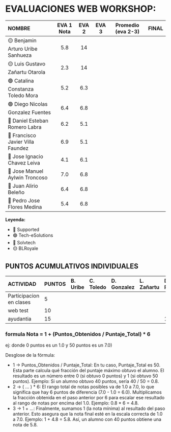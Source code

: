 # EVALUACIONES WEB WORKSHOP:

| NOMBRE | EVA 1 Nota |  EVA 2 | EVA 3 | Promedio (eva 2-3) | FINAL |
|:-------|:----------:|:------:|:------:|:------------------:|:------:|
| 🟡 Benjamin Arturo Uribe Sanhueza |5.8|14| | | |
| 🟡 Luis Gustavo Zañartu Otarola   |2.3|14| | | |
| 🟢 Catalina Constanza Toledo Mora |5.2|6.3| | | |
| 🟢 Diego Nicolas Gonzalez Fuentes |6.4|6.8| | | |
| 🔴 Daniel Esteban Romero Labra    |6.2|5.1| | | |
| 🔴 Francisco Javier Villa Faundez |6.9|5.1| | | |
| 🔴 Jose Ignacio Chavez Leiva      |4.1|6.1| | | |
| 🔵 Jose Manuel Aylwin Troncoso    |7.0|6.8| | | |
| 🔵 Juan Alirio Beleño             |6.4|6.8| | | |
| 🔵 Pedro Jose Flores Medina       |5.4|6.8| | | |

**Leyenda:**
- 🔴 Supported
- 🟢 Tech-eSolutions
- 🔵 Solvtech
- 🟡 BLRoyale


## PUNTOS ACUMULATIVOS INDIVIDUALES

| ACTIVIDAD               | PUNTOS | B. Uribe | C. Toledo | D. Gonzalez | L. Zañartu | D. Romero | F. Villa | J. Chavez | J. Aylwin | J. Beleño | P. Flores |
| :---------------------- | :----- | :------- | :-------- | :---------- | :--------- | :-------- | :------- | :-------- | :-------- | :-------- | :-------- |
| Participacion en clases | 5      |          |           |             |            |           |          |           |           |           |           |
| web test                | 10     |          |           |             |            |           |          |         |        |        |        |
| ayudantia               | 15     |          |           |             |            |  15       |          |           |           |           |           |



### formula Nota = 1 + (Puntos_Obtenidos / Puntaje_Total) * 6
ej: donde 0 puntos es un 1.0 y 50 puntos es un 7.0)
   

 Desglose de la fórmula:

- 1 -> Puntos_Obtenidos / Puntaje_Total: En tu caso, Puntaje_Total es 50. Esta parte calcula qué fracción del puntaje máximo obtuvo el alumno. El resultado es un número entre 0 (si obtuvo 0 puntos) y 1 (si obtuvo 50 puntos).
    Ejemplo: Si un alumno obtuvo 40 puntos, sería 40 / 50 = 0.8.
- 2 -> ( ... ) * 6: El rango total de notas posibles va de 1.0 a 7.0, lo que significa que hay 6 puntos de diferencia (7.0 - 1.0 = 6.0). Multiplicamos la fracción obtenida en el paso anterior por 6 para escalar ese resultado al rango de notas por encima del 1.0.
    Ejemplo: 0.8 * 6 = 4.8.
- 3 -> 1 + ...: Finalmente, sumamos 1 (la nota mínima) al resultado del paso anterior. Esto asegura que la nota final esté en la escala correcta de 1.0 a 7.0.
    Ejemplo: 1 + 4.8 = 5.8.
    Así, un alumno con 40 puntos obtiene una nota de 5.8.
